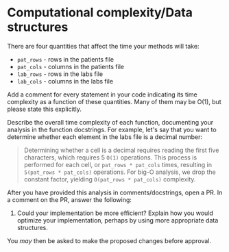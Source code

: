 # Computational complexity/Data structures

There are four quantities that affect the time your methods will take:
* `pat_rows` - rows in the patients file
* `pat_cols` - columns in the patients file
* `lab_rows` - rows in the labs file
* `lab_cols` - columns in the labs file

Add a comment for every statement in your code indicating its time complexity as a function of these quantities. Many of them may be O(1), but please state this explicitly.

Describe the overall time complexity of each function, documenting your analysis in the function docstrings. For example, let's say that you want to determine whether each element in the labs file is a decimal number:

> Determining whether a cell is a decimal requires reading the first five characters, which requires 5 `O(1)` operations. This process is performed for each cell, or `pat_rows * pat_cols` times, resulting in `5(pat_rows * pat_cols)` operations. For big-O analysis, we drop the constant factor, yielding `O(pat_rows * pat_cols)` complexity.

After you have provided this analysis in comments/docstrings, open a PR. In a comment on the PR, answer the following:

1. Could your implementation be more efficient? Explain how you would optimize your implementation, perhaps by using more appropriate data structures.

You _may_ then be asked to make the proposed changes before approval.
